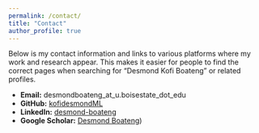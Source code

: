 ```yaml
---
permalink: /contact/
title: "Contact"
author_profile: true
---
```

Below is my contact information and links to various platforms where my work and research appear. This makes it easier for people to find the correct pages when searching for “Desmond Kofi Boateng” or related profiles.

- **Email:** desmondboateng_at_u.boisestate_dot_edu  
- **GitHub:** [kofidesmondML](https://github.com/kofidesmondML)     
- **LinkedIn:** [desmond-boateng](https://linkedin.com/in/dkboateng013)   
- **Google Scholar:** [Desmond Boateng](https://scholar.google.com/citations?user=zxr2xdcAAAAJ&hl=en))       

